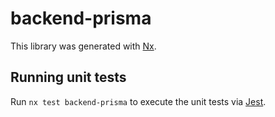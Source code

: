 # backend-prisma

This library was generated with [Nx](https://nx.dev).

## Running unit tests

Run `nx test backend-prisma` to execute the unit tests via [Jest](https://jestjs.io).
